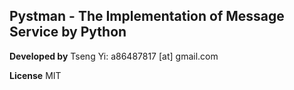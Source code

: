 Pystman - The Implementation of Message Service by Python
-----------------------------------------------------

**Developed by**
Tseng Yi: a86487817 [at] gmail.com

**License**
MIT

